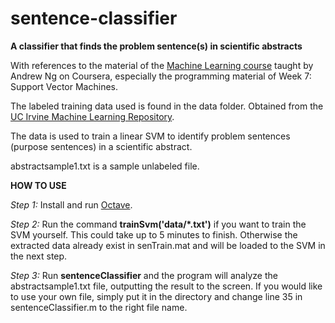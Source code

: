 # sentence-classifier
<b>A classifier that finds the problem sentence(s) in scientific abstracts</b>

With references to the material of the <a href="https://www.coursera.org/learn/machine-learning">Machine Learning course</a> taught by Andrew Ng on Coursera, especially the programming material of Week 7: Support Vector Machines.

The labeled training data used is found in the data folder. Obtained from the <a href="https://archive.ics.uci.edu/ml/datasets/Sentence+Classification">UC Irvine Machine Learning Repository</a>.

The data is used to train a linear SVM to identify problem sentences (purpose sentences) in a scientific abstract.

abstractsample1.txt is a sample unlabeled file.

<b>HOW TO USE</b>

<i>Step 1:</i> Install and run <a
href="http://wiki.octave.org/Octave_for_Microsoft_Windows">Octave</a>.

<i>Step 2:</i> Run the command <b>trainSvm('data/\*.txt')</b> if you want to train the SVM yourself. This could take up to 5 minutes to finish. Otherwise the extracted data already exist in senTrain.mat and will be loaded to the SVM in the next step.

<i>Step 3:</i> Run <b>sentenceClassifier</b> and the program will analyze the abstractsample1.txt file, outputting the result to the screen. If you would like to use your own file, simply put it in the directory and change line 35 in sentenceClassifier.m to the right file name.
